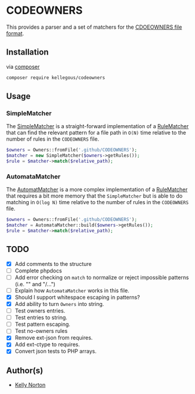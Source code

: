 # CODEOWNERS

This provides a parser and a set of matchers for
the [CDOEOWNERS file format](https://docs.github.com/en/repositories/managing-your-repositorys-settings-and-features/customizing-your-repository/about-code-owners).

## Installation

via [composer](https://getcomposer.org/)

```bash
composer require kellegous/codeowners
```

## Usage

### SimpleMatcher

The [SimpleMatcher](src/SimpleMatcher.php) is a straight-forward implementation of a [RuleMatcher](src/RuleMatcher.php)
that can find the relevant pattern for a file path in `O(N)` time relative to the number of rules in the `CODEOWNERS`
file.

```php
$owners = Owners::fromFile('.github/CODEOWNERS');
$matcher = new SimpleMatcher($owners->getRules());
$rule = $matcher->match($relative_path);
```

### AutomataMatcher

The [AutomatMatcher](src/AutomataMatcher.php) is a more complex implementation of a [RuleMatcher](src/RuleMatcher.php)
that requires a bit more memory that the `SimpleMatcher` but is able to do matching in `O(log N)` time relative to the
number of rules in the `CODEOWNERS` file.

```php
$owners = Owners::fromFile('.github/CODEOWNERS');
$matcher = AutomataMatcher::build($owners->getRules());
$rule = $matcher->match($relative_path);
```

## TODO

- [x] Add comments to the structure
- [ ] Complete phpdocs
- [ ] Add error checking on `match` to normalize or reject impossible patterns (i.e. "" and "/...")
- [ ] Explain how `AutomataMatcher` works in this file.
- [x] Should I support whitespace escaping in patterns?
- [x] Add ability to turn `Owners` into string.
- [ ] Test owners entries.
- [ ] Test entries to string.
- [ ] Test pattern escaping.
- [ ] Test no-owners rules
- [x] Remove ext-json from requires.
- [x] Add ext-ctype to requires.
- [x] Convert json tests to PHP arrays.

## Author(s)

- [Kelly Norton](https://github.com/kellegous)